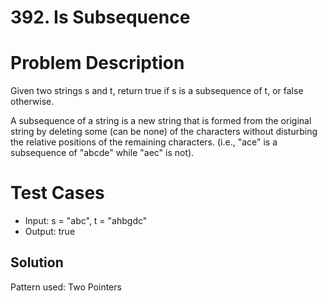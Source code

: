 # 392. Is Subsequence

# Problem Description

Given two strings s and t, return true if s is a subsequence of t, or false otherwise.

A subsequence of a string is a new string that is formed from the original string by deleting some (can be none) of the characters without disturbing the relative positions of the remaining characters. (i.e., "ace" is a subsequence of "abcde" while "aec" is not).

# Test Cases

- Input: s = "abc", t = "ahbgdc"
- Output: true


## Solution

Pattern used: Two Pointers